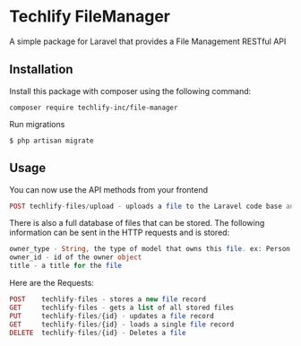 # Techlify FileManager

A simple package for Laravel that provides a File Management RESTful API

## Installation

Install this package with composer using the following command:

```
composer require techlify-inc/file-manager
```

Run migrations

```
$ php artisan migrate
```

## Usage

You can now use the API methods from your frontend


```php
POST techlify-files/upload - uploads a file to the Laravel code base and returns the name of the file
```

There is also a full database of files that can be stored. The following information can be sent in the HTTP requests and is stored:

```php
owner_type - String, the type of model that owns this file. ex: Person if the file belongs to a person
owner_id - id of the owner object
title - a title for the file
```

Here are the Requests: 

```php
POST    techlify-files - stores a new file record
GET     techlify-files - gets a list of all stored files
PUT     techlify-files/{id} - updates a file record
GET     techlify-files/{id} - loads a single file record
DELETE  techlify-files/{id} - Deletes a file
```